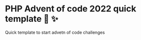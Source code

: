 # PHP Advent of code 2022 quick template :christmas_tree: :sparkles:

Quick template to start advetn of code challenges
